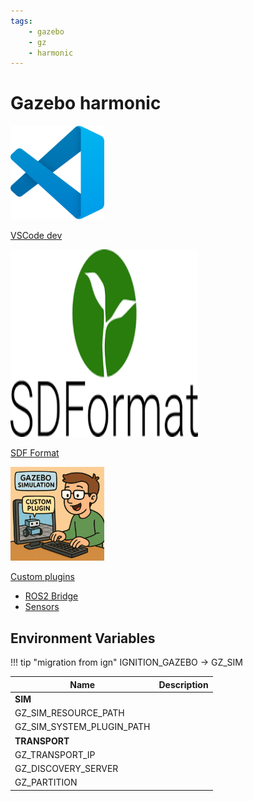 ```yaml
---
tags:
    - gazebo
    - gz
    - harmonic
---
```


# Gazebo harmonic

<div class="grid-container">
    <div class="grid-item">
        <a href="vscode">
        <img src="/assets/images/vscode.png" width="150" height="150">
        <p>VSCode dev</p>
        </a>
    </div>
    <div class="grid-item">
    <a href="sdf_format">
        <img src="images/sdf_format.png" width="300" height="300">
        <p>SDF Format</p>
        </a>
    </div>
    <div class="grid-item">
        <a href="custom_plugins">
        <img src="images/custom_plugin.png" width="150" height="150">
        <p>Custom plugins</p>
        </a>
    </div>
    
</div>

- [ROS2 Bridge](/ROS/ros_eco/urdf_xacro_gz_plugin/gazebo_harmonic/ros_gazebo_bridge.md)
- [Sensors](sensors/index.md)

## Environment Variables

!!! tip "migration from ign"
    IGNITION_GAZEBO -> GZ_SIM
     

| Name  | Description  |
|---|---|
| **SIM**  |   |
| GZ_SIM_RESOURCE_PATH  |   |
| GZ_SIM_SYSTEM_PLUGIN_PATH  |   |
| **TRANSPORT**  |   |
| GZ_TRANSPORT_IP  |   |
| GZ_DISCOVERY_SERVER  |   |
| GZ_PARTITION  |   |


[](https://github.com/gazebo-tooling/release-tools/issues/734)